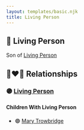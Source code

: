 ```yaml
---
layout: templates/basic.njk
title: Living Person
---
```

## 🔵 Living Person

Son of [Living Person](/people/7/72599424)

## 👩‍❤️‍👨 Relationships

### 🟣 [Living Person](/people/3/33832688)

#### Children With Living Person
* 🟣 [Mary Trowbridge](/people/4/42640832)